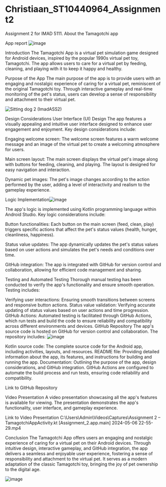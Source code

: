 # Christiaan_ST10440964_Assignment2
Assignment 2 for IMAD 5111. About the Tamagotchi app

App report
![image](https://github.com/Christiaan-Lpt/Christiaan_ST10440964_Assignment2/assets/164025506/ab66fca1-74b9-4506-ab2b-4c4061bddac4)


Introduction
The Tamagotchi App is a virtual pet simulation game designed for Android devices, inspired by the popular 1990s virtual pet toy, Tamagotchi. The app allows users to care for a virtual pet by feeding, cleaning, and playing with it to keep it happy and healthy.

Purpose of the App
The main purpose of the app is to provide users with an engaging and nostalgic experience of caring for a virtual pet, reminiscent of the original Tamagotchi toy. Through interactive gameplay and real-time monitoring of the pet's status, users can develop a sense of responsibility and attachment to their virtual pet.

![Sitting dog 2 (ImadASS2)](https://github.com/Christiaan-Lpt/Christiaan_ST10440964_Assignment2/assets/164025506/c7804e68-6d95-44d6-9f7f-e7e4f0ceb0e5)


Design Considerations
User Interface (UI) Design
The app features a visually appealing and intuitive user interface designed to enhance user engagement and enjoyment. Key design considerations include:

Engaging welcome screen: The welcome screen features a warm welcome message and an image of the virtual pet to create a welcoming atmosphere for users.

Main screen layout: The main screen displays the virtual pet's image along with buttons for feeding, cleaning, and playing. The layout is designed for easy navigation and interaction.

Dynamic pet images: The pet's image changes according to the action performed by the user, adding a level of interactivity and realism to the gameplay experience.

Logic Implementation![image](https://github.com/Christiaan-Lpt/Christiaan_ST10440964_Assignment2/assets/164025506/fefdf2cc-fc60-4a28-b77f-ebc31e0ddeb6)

The app's logic is implemented using Kotlin programming language within Android Studio. Key logic considerations include:

Button functionalities: Each button on the main screen (feed, clean, play) triggers specific actions that affect the pet's status values (health, hunger, cleanliness, happiness).

Status value updates: The app dynamically updates the pet's status values based on user actions and simulates the pet's needs and conditions over time.

GitHub integration: The app is integrated with GitHub for version control and collaboration, allowing for efficient code management and sharing.

Testing and Automated Testing
Thorough manual testing has been conducted to verify the app's functionality and ensure smooth operation. Testing includes:

Verifying user interactions: Ensuring smooth transitions between screens and responsive button actions.
Status value validation: Verifying accurate updating of status values based on user actions and time progression.
GitHub Actions: Automated testing is facilitated through GitHub Actions, which run tests and build the code to ensure reliability and compatibility across different environments and devices.
GitHub Repository
The app's source code is hosted on GitHub for version control and collaboration. The repository includes:
![image](https://github.com/Christiaan-Lpt/Christiaan_ST10440964_Assignment2/assets/164025506/5a907552-34e7-470f-b1bb-10b88c82b400)

Kotlin source code: The complete source code for the Android app, including activities, layouts, and resources.
README file: Providing detailed information about the app, its features, and instructions for building and running the app.
Documentation: Outlining the purpose of the app, design considerations, and GitHub integration.
GitHub Actions are configured to automate the build process and run tests, ensuring code reliability and compatibility.

Link to GitHub Repository

Video Presentation
A video presentation showcasing all the app's features is available for viewing. The presentation demonstrates the app's functionality, user interface, and gameplay experience.

Link to Video Presentation
C:\Users\Admin\Videos\Captures\Assignment 2 – TamagotchiAppActivity.kt [Assignment_2.app.main] 2024-05-06 22-55-29.mp4

Conclusion
The Tamagotchi App offers users an engaging and nostalgic experience of caring for a virtual pet on their Android devices. Through intuitive design, interactive gameplay, and GitHub integration, the app delivers a seamless and enjoyable user experience, fostering a sense of responsibility and attachment to the virtual pet. It serves as a modern adaptation of the classic Tamagotchi toy, bringing the joy of pet ownership to the digital age.

![image](https://github.com/Christiaan-Lpt/Christiaan_ST10440964_Assignment2/assets/164025506/52cc36b0-4cde-4af0-ba55-ab02aeaf8527)
